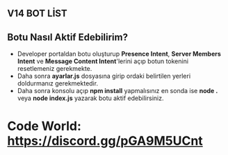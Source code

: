 ## V14 BOT LİST

## Botu Nasıl Aktif Edebilirim?
- Developer portaldan botu oluşturup **Presence Intent**, **Server Members Intent** ve **Message Content Intent**'lerini açıp botun tokenini resetlemeniz gerekmekte.
- Daha sonra **ayarlar.js** dosyasına girip ordaki belirtilen yerleri doldurmanız gerekmektedir.
- Daha sonra konsolu açıp **npm install** yapmalısınız en sonda ise **node .** veya **node index.js** yazarak botu aktif edebilirsiniz.

# **Code World**: https://discord.gg/pGA9M5UCnt